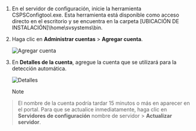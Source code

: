 1. En el servidor de configuración, inicie la herramienta CSPSConfigtool.exe. Esta herramienta está disponible como acceso directo en el escritorio y se encuentra en la carpeta [UBICACIÓN DE INSTALACIÓN]\home\svsystems\bin.
2. Haga clic en **Administrar cuentas** > **Agregar cuenta**.

    ![Agregar cuenta](./media/site-recovery-add-vcenter-account/credentials1.png)
3. En **Detalles de la cuenta**, agregue la cuenta que se utilizará para la detección automática.

    ![Detalles](./media/site-recovery-add-vcenter-account/credentials2.png)

    > [!Note]
  > El nombre de la cuenta podría tardar 15 minutos o más en aparecer en el portal. Para que se actualice inmediatamente, haga clic en **Servidores de configuración** nombre de servidor > **Actualizar servidor**.


<!--HONumber=Jan17_HO3-->



